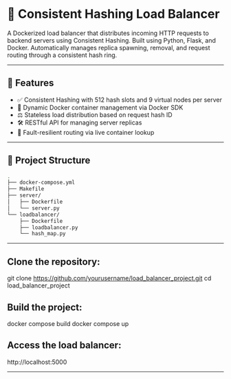 # 🔁 Consistent Hashing Load Balancer

A Dockerized load balancer that distributes incoming HTTP requests to backend servers using Consistent Hashing. Built using Python, Flask, and Docker. Automatically manages replica spawning, removal, and request routing through a consistent hash ring.

---

## 🚀 Features

- ✅ Consistent Hashing with 512 hash slots and 9 virtual nodes per server
- 🐳 Dynamic Docker container management via Docker SDK
- ⚖️ Stateless load distribution based on request hash ID
- 🛠 RESTful API for managing server replicas
- 🧠 Fault-resilient routing via live container lookup

---

## 🧱 Project Structure

```bash
.
├── docker-compose.yml         
├── Makefile                   
├── server/
│   ├── Dockerfile            
│   └── server.py            
└── loadbalancer/
    ├── Dockerfile           
    ├── loadbalancer.py       
    └── hash_map.py      
```

---
## Clone the repository: 
git clone https://github.com/yourusername/load_balancer_project.git
cd load_balancer_project

## Build the project:
docker compose build
docker compose up

## Access the load balancer:
http://localhost:5000

---
